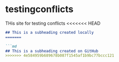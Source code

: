 # testingconflicts
 THis site for testing conflicts
<<<<<<< HEAD

  ```md
  ## This is a subheading created locally
=======
 
  ```md
  ## This is a subheading created on GitHub
>>>>>>> 4e584959b689678b087f1545af1b9bc77bccc121
